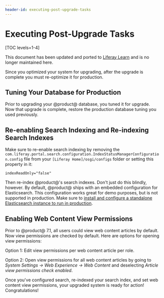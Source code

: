 ```yaml
---
header-id: executing-post-upgrade-tasks
---
```


# Executing Post-Upgrade Tasks

[TOC levels=1-4]

<aside class="alert alert-info">
  <span class="wysiwyg-color-blue120">This document has been updated and ported to <a href="https://learn.liferay.com/dxp-7.x/en/installation-and-upgrades/upgrading-liferay-dxp/upgrade-basics/post-upgrade-considerations.html">Liferay Learn</a> and is no longer maintained here.</span>
</aside>

Since you optimized your system for upgrading, after the upgrade is complete
you must re-optimize it for production. 

## Tuning Your Database for Production 

Prior to upgrading your @product@ database, you tuned it for upgrade. Now that
upgrade is complete, restore the production database tuning you used previously.

## Re-enabling Search Indexing and Re-indexing Search Indexes

Make sure to re-enable search indexing by removing the
`com.liferay.portal.search.configuration.IndexStatusManagerConfiguration.config`
file from your `[Liferay Home]/osgi/configs` folder or setting this property in
it: 

```properties
indexReadOnly="false"
```

Then re-index @product@'s search indexes. Don't just do this blindly,
however. By default, @product@ ships with an embedded configuration for
Elasticsearch. This configuration works great for demo purposes, but is not
supported in production. Make sure to
[install and configure a standalone Elasticsearch instance to run in production](/docs/7-2/deploy/-/knowledge_base/d/installing-elasticsearch).

## Enabling Web Content View Permissions

Prior to @product@ 7.1, all users could view web content articles by default.
Now view permissions are checked by default. Here are options for opening view
permissions:

Option 1: Edit view permissions per web content article per role. 

Option 2: Open view permissions for all web content articles by going to
*System Settings &rarr; Web Experience &rarr; Web Content* and deselecting
*Article view permissions check enabled*. 

Once you've configured search, re-indexed your search index, and set web content
view permissions, your upgraded system is ready for action! Congratulations! 
